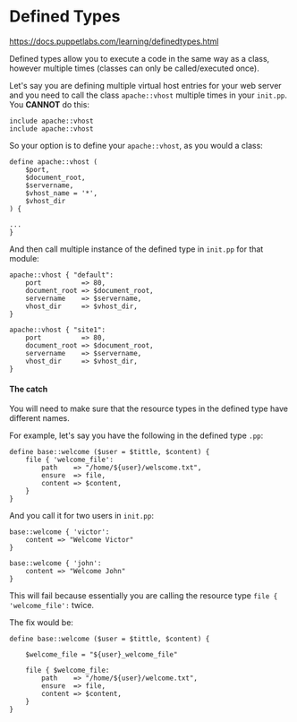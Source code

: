 # Defined Types

https://docs.puppetlabs.com/learning/definedtypes.html

Defined types allow you to execute a code in the same way as a class, however multiple times (classes can only be called/executed once).

Let's say you are defining multiple virtual host entries for your web server and you need to call the class `apache::vhost` multiple times in your `init.pp`. You **CANNOT** do this:

```puppet
include apache::vhost 
include apache::vhost 
```

So your option is to define your `apache::vhost`, as you would a class:

```puppet
define apache::vhost (
    $port, 
    $document_root, 
    $servername, 
    $vhost_name = '*', 
    $vhost_dir
) {

...
}
```

And then call multiple instance of the defined type in `init.pp` for that module:

```puppet
apache::vhost { "default":
    port          => 80,
    document_root => $document_root,
    servername    => $servername,
    vhost_dir     => $vhost_dir,
}

apache::vhost { "site1":
    port          => 80,
    document_root => $document_root,
    servername    => $servername,
    vhost_dir     => $vhost_dir,
}
```

#### The catch

You will need to make sure that the resource types in the defined type have different names. 

For example, let's say you have the following in the defined type `.pp`:

```puppet
define base::welcome ($user = $tittle, $content) {
    file { 'welcome_file':
        path    => "/home/${user}/welscome.txt",
        ensure  => file,
        content => $content,
    }
}
```

And you call it for two users in `init.pp`:

```puppet
base::welcome { 'victor':
    content => "Welcome Victor"
}

base::welcome { 'john':
    content => "Welcome John"
}
```

This will fail because essentially you are calling the resource type `file { 'welcome_file':` twice. 

The fix would be:

```puppet
define base::welcome ($user = $tittle, $content) {

    $welcome_file = "${user}_welcome_file"

    file { $welcome_file:
        path    => "/home/${user}/welcome.txt",
        ensure  => file,
        content => $content,
    }
}
```